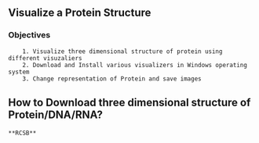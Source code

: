 ## Visualize a Protein Structure

### Objectives
```
    1. Visualize three dimensional structure of protein using different visuzaliers 
    2. Download and Install various visualizers in Windows operating system
    3. Change representation of Protein and save images
  ```


## How to Download three dimensional structure of Protein/DNA/RNA?
``` **RCSB** ```
